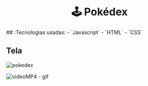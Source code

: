 <h1 align="center">
  🕹 Pokédex
</h1>
## :Tecnologias usadas:
- `Javascript`
- `HTML`
- `CSS`


## Tela

![pokedex](https://user-images.githubusercontent.com/23708544/89828414-60129d80-db2f-11ea-94a6-d3a42ebe4194.png)

![videoMP4 - gif](https://user-images.githubusercontent.com/23708544/89829289-b502e380-db30-11ea-9265-77874cbbf637.gif)
